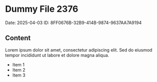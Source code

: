 # Dummy File 2376

Date: 2025-04-03
ID: 8FF0676B-32B9-414B-9874-9637AA7A9194

## Content

Lorem ipsum dolor sit amet, consectetur adipiscing elit.
Sed do eiusmod tempor incididunt ut labore et dolore magna aliqua.

* Item 1
* Item 2
* Item 3


